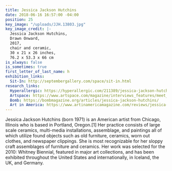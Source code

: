 ```yaml
---
title: Jessica Jackson Hutchins
date: 2018-06-16 16:57:00 -04:00
position: 25
key_image: "/uploads/JJH.13803.jpg"
key_image_credit: |-
  Jessica Jackson Hutchins,
  Drawn Onward,
  2017,
  chair and ceramic,
  30 x 21 x 26 inches,
  76.2 x 53.3 x 66 cm
is_always: false
is_sometimes: true
first_letter_of_last_name: h
exhibition_links:
  Sit-In: http://septembergallery.com/space/sit-in.html
research_links:
  Hyperallergic: https://hyperallergic.com/211389/jessica-jackson-hutchins-on-furniture-found-ceramics-and-the-stories-of-our-stuff/
  Artspace: https://www.artspace.com/magazine/interviews_features/meet_the_artist/jessica-jackson-hutchins-interview-53030
  Bomb: https://bombmagazine.org/articles/jessica-jackson-hutchins/
  Art in America: https://www.artinamericamagazine.com/reviews/jessica-jackson-hutchins/
---
```


Jessica Jackson Hutchins (born 1971) is an American artist from Chicago, Illinois who is based in Portland, Oregon.[1] Her practice consists of large scale ceramics, multi-media installations, assemblage, and paintings all of which utilize found objects such as old furniture, ceramics, worn out clothes, and newspaper clippings. She is most recognizable for her sloppy craft assemblages of furniture and ceramics. Her work was selected for the 2010: Whitney Biennial, featured in major art collections, and has been exhibited throughout the United States and internationally, in Iceland, the UK, and Germany.